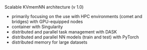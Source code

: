 Scalable KVmemNN architecture
(v 1.0)
- primarily focusing on the use with HPC environments (comet and bridges) with GPU-equipped nodes
- container with Singularity
- distributed and parallel task management with DASK
- distributed and parallel NN models (train and test) with PyTorch
- distributed memory for large datasets
